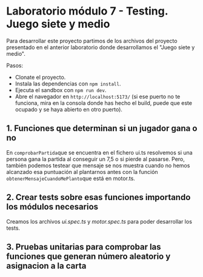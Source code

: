 # Laboratorio módulo 7 - Testing. Juego siete y medio

Para desarrollar este proyecto partimos de los archivos del proyecto presentado en el anterior laboratorio donde desarrollamos el "Juego siete y medio".

Pasos:

- Clonate el proyecto.
- Instala las dependencias con `npm install`.
- Ejecuta el sandbox con `npm run dev`.
- Abre el navegador en `http://localhost:5173/` (si ese puerto no te funciona, mira en la consola donde has hecho el build, puede que este ocupado y se haya abierto en otro puerto).

## 1. Funciones que determinan si un jugador gana o no

En `comprobarPartida`que se encuentra en el fichero ui.ts resolvemos si una persona gana la partida al conseguir un 7,5 o si pierde al pasarse.
Pero, también podemos testear que mensaje se nos muestra cuando no hemos alcanzado esa puntuación al plantarnos antes con la función `obtenerMensajeCuandoMePlanto`que está en motor.ts.

## 2. Crear tests sobre esas funciones importando los módulos necesarios

Creamos los archivos _ui.spec.ts_ y _motor.spec.ts_ para poder desarrollar los tests.

## 3. Pruebas unitarias para comprobar las funciones que generan número aleatorio y asignacion a la carta
